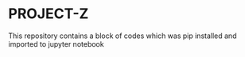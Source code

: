 # PROJECT-Z
This repository contains a block of codes which was pip installed and imported to jupyter notebook
